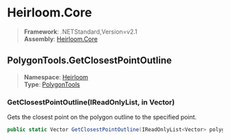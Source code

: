 # Heirloom.Core

> **Framework**: .NETStandard,Version=v2.1  
> **Assembly**: [Heirloom.Core][0]  

## PolygonTools.GetClosestPointOutline

> **Namespace**: [Heirloom][0]  
> **Type**: [PolygonTools][1]  

### GetClosestPointOutline(IReadOnlyList<Vector>, in Vector)

Gets the closest point on the polygon outline to the specified point.

```cs
public static Vector GetClosestPointOutline(IReadOnlyList<Vector> polygon, in Vector point)
```

[0]: ../../../Heirloom.Core.md
[1]: ../PolygonTools.md

